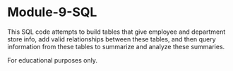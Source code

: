 # Module-9-SQL

This SQL code attempts to build tables that give employee and department store info, add valid relationships between these tables, and then query information from these tables to summarize and analyze these summaries.

For educational purposes only.